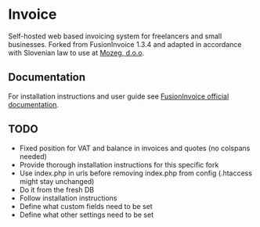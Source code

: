 Invoice
=======

Self-hosted web based invoicing system for freelancers and small businesses. Forked from FusionInvoice 1.3.4 and adapted in accordance with Slovenian law to use at [Mozeg, d.o.o](http://mozeg.com).

Documentation
-------------

For installation instructions and user guide see [FusionInvoice official documentation](http://docs.fusioninvoice.com/1.3/).

TODO
----
* Fixed position for VAT and balance in invoices and quotes (no colspans needed)
* Provide thorough installation instructions for this specific fork
 * Use index.php in urls before removing index.php from config (.htaccess might stay unchanged)
 * Do it from the fresh DB
 * Follow installation instructions
 * Define what custom fields need to be set
 * Define what other settings need to be set
